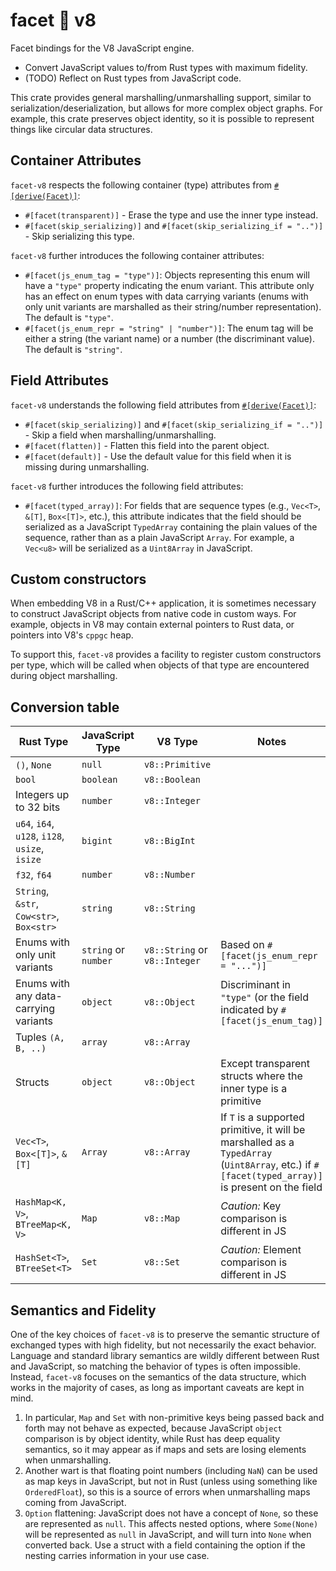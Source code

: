 facet 💖 v8
===========

Facet bindings for the V8 JavaScript engine.

- Convert JavaScript values to/from Rust types with maximum fidelity.
- (TODO) Reflect on Rust types from JavaScript code.

This crate provides general marshalling/unmarshalling support, similar to
serialization/deserialization, but allows for more complex object graphs. For
example, this crate preserves object identity, so it is possible to represent
things like circular data structures.

Container Attributes
--------------------

`facet-v8` respects the following container (type) attributes from
[`#[derive(Facet)]`](https://docs.rs/facet/latest/facet/derive.Facet.html):

- `#[facet(transparent)]` - Erase the type and use the inner type instead.
- `#[facet(skip_serializing)]` and `#[facet(skip_serializing_if = "..")]` - Skip
  serializing this type.

`facet-v8` further introduces the following container attributes:

- `#[facet(js_enum_tag = "type")]`: Objects representing this enum will have a
  `"type"` property indicating the enum variant. This attribute only has an
  effect on enum types with data carrying variants (enums with only unit
  variants are marshalled as their string/number representation). The default is
  `"type"`.
- `#[facet(js_enum_repr = "string" | "number")]`: The enum tag will be either a
  string (the variant name) or a number (the discriminant value). The default is
  `"string"`.

Field Attributes
----------------

`facet-v8` understands the following field attributes from
[`#[derive(Facet)]`](https://docs.rs/facet/latest/facet/derive.Facet.html):

- `#[facet(skip_serializing)]` and `#[facet(skip_serializing_if = "..")]` - Skip
  a field when marshalling/unmarshalling.
- `#[facet(flatten)]` - Flatten this field into the parent object.
- `#[facet(default)]` - Use the default value for this field when it is missing
  during unmarshalling.

`facet-v8` further introduces the following field attributes:

- `#[facet(typed_array)]`: For fields that are sequence types (e.g., `Vec<T>`,
  `&[T]`, `Box<[T]>`, etc.), this attribute indicates that the field should be
  serialized as a JavaScript `TypedArray` containing the plain values of the
  sequence, rather than as a plain JavaScript `Array`. For example, a `Vec<u8>`
  will be serialized as a `Uint8Array` in JavaScript.

Custom constructors
-------------------

When embedding V8 in a Rust/C++ application, it is sometimes necessary to
construct JavaScript objects from native code in custom ways. For example,
objects in V8 may contain external pointers to Rust data, or pointers into V8's
`cppgc` heap.

To support this, `facet-v8` provides a facility to register custom constructors
per type, which will be called when objects of that type are encountered during
object marshalling.

Conversion table
----------------

| Rust Type                      | JavaScript Type | V8 Type        | Notes |
|--------------------------------|-----------------|----------------|-------|
| `()`, `None`                   | `null`          | `v8::Primitive` |       |
| `bool`                         | `boolean`       | `v8::Boolean`   |       |
| Integers up to 32 bits         | `number`        | `v8::Integer`   |       |
| `u64`, `i64`, `u128`, `i128`, `usize`, `isize`   | `bigint`        | `v8::BigInt`   |       |
| `f32`, `f64`                   | `number`        | `v8::Number`    |       |
| `String`, `&str`, `Cow<str>`, `Box<str>` | `string`        | `v8::String`   |       |
| Enums with only unit variants | `string` or `number` | `v8::String` or `v8::Integer` | Based on `#[facet(js_enum_repr = "...")]` |
| Enums with any data-carrying variants | `object`        | `v8::Object`    | Discriminant in `"type"` (or the field indicated by `#[facet(js_enum_tag)]` |
| Tuples `(A, B, ..)`            | `array`         | `v8::Array`     |       |
| Structs                        | `object`        | `v8::Object`    | Except transparent structs where the inner type is a primitive |
| `Vec<T>`, `Box<[T]>`, `&[T]`   | `Array`         | `v8::Array`     | If `T` is a supported primitive, it will be marshalled as a `TypedArray` (`Uint8Array`, etc.) if `#[facet(typed_array)]` is present on the field |
| `HashMap<K, V>`, `BTreeMap<K, V>` | `Map`        | `v8::Map`    | *Caution:* Key comparison is different in JS  |
| `HashSet<T>`, `BTreeSet<T>`     | `Set`           | `v8::Set`       | *Caution:* Element comparison is different in JS |

Semantics and Fidelity
----------------------

One of the key choices of `facet-v8` is to preserve the semantic structure of
exchanged types with high fidelity, but not necessarily the exact behavior.
Language and standard library semantics are wildly different between Rust and
JavaScript, so matching the behavior of types is often impossible. Instead,
`facet-v8` focuses on the semantics of the data structure, which works in the
majority of cases, as long as important caveats are kept in mind.

1. In particular, `Map` and `Set` with non-primitive keys being passed back and
   forth may not behave as expected, because JavaScript `object` comparison is by
   object identity, while Rust has deep equality semantics, so it may appear as if
   maps and sets are losing elements when unmarshalling.
2. Another wart is that floating point numbers (including `NaN`) can be used as map
   keys in JavaScript, but not in Rust (unless using something like
   `OrderedFloat`), so this is a source of errors when unmarshalling maps coming
   from JavaScript.
3. `Option` flattening: JavaScript does not have a concept of `None`, so these
   are represented as `null`. This affects nested options, where `Some(None)`
   will be represented as `null` in JavaScript, and will turn into `None` when
   converted back. Use a struct with a field containing the option if the
   nesting carries information in your use case.
